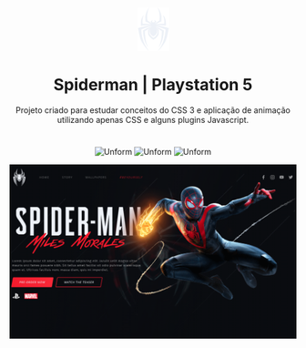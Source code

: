 
<p align="center">
  <a href="https://unform.dev">
    <img src="https://github.com/fontnelle/spiderman/blob/main/svg/logo-spiderman-git.png" height="77" width="55" alt="Unform" />
  </a>
</p>



<h1 align="center">Spiderman  | Playstation 5</h1>
<p align="center">Projeto criado para estudar conceitos do CSS 3 e aplicação de animação utilizando apenas CSS e alguns plugins Javascript.</p>

<h1></h1>

<p align="center">
      <img src="https://img.shields.io/badge/CSS-3-blue.svg"  alt="Unform" />
      <img src="https://img.shields.io/badge/HTML-5-red.svg"  alt="Unform" />
      <img src="https://img.shields.io/badge/JAVA-SCRIPT-yellow.svg"  alt="Unform" />
  </p>

![01](https://github.com/fontnelle/spiderman/blob/main/capa.png)